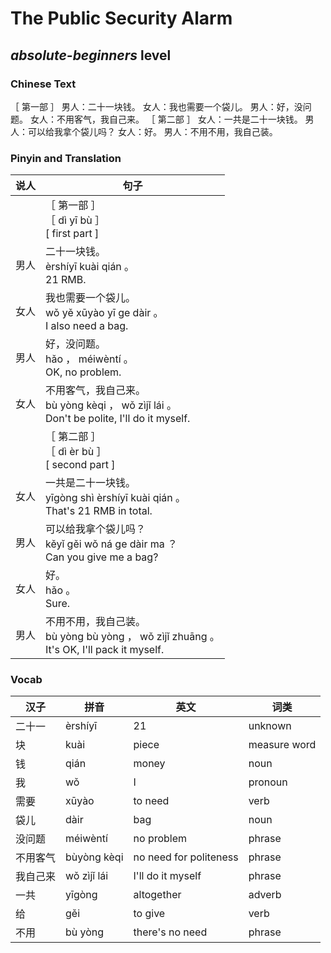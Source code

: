 # The Public Security Alarm
## *absolute-beginners* level

### Chinese Text
［ 第一部 ］
男人：二十一块钱。
女人：我也需要一个袋儿。
男人：好，没问题。
女人：不用客气，我自己来。
［ 第二部 ］
女人：一共是二十一块钱。
男人：可以给我拿个袋儿吗？
女人：好。
男人：不用不用，我自己装。

### Pinyin and Translation
|说人|句子|
|----|----|
||［ 第一部 ］<br />［  dì  yī bù  ］<br />[ first part ]|
|男人|二十一块钱。<br />èrshíyī kuài qián 。<br />21 RMB.|
|女人|我也需要一个袋儿。<br />wǒ yě xūyào yī ge dàir 。<br />I also need a bag.|
|男人|好，没问题。<br />hǎo ， méiwèntí 。<br />OK, no problem.|
|女人|不用客气，我自己来。<br />bù yòng kèqi ， wǒ zìjǐ lái 。<br />Don't be polite, I'll do it myself.|
||［ 第二部 ］<br />［  dì  èr bù  ］<br />[ second part ]|
|女人|一共是二十一块钱。<br />yīgòng shì èrshíyī kuài qián 。<br />That's 21 RMB in total.|
|男人|可以给我拿个袋儿吗？<br />kěyǐ gěi wǒ ná ge dàir ma ？<br />Can you give me a bag?|
|女人|好。<br />hǎo 。<br />Sure.|
|男人|不用不用，我自己装。<br />bù yòng bù yòng ， wǒ zìjǐ zhuāng 。<br />It's OK, I'll pack it myself.|
### Vocab
|汉子|拼音|英文|词类|
|----|----|----|----|
|二十一|èrshíyī|21|unknown|
|块|kuài|piece|measure word|
|钱|qián|money|noun|
|我|wǒ|I|pronoun|
|需要|xūyào|to need|verb|
|袋儿|dàir|bag|noun|
|没问题|méiwèntí|no problem|phrase|
|不用客气|bùyòng kèqi|no need for politeness|phrase|
|我自己来|wǒ zìjǐ lái|I'll do it myself|phrase|
|一共|yīgòng|altogether|adverb|
|给|gěi|to give|verb|
|不用|bù yòng|there's no need|phrase|